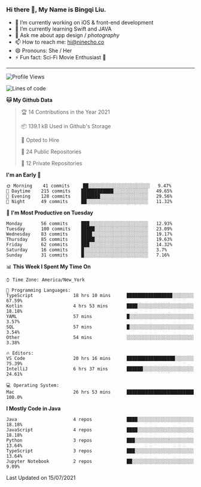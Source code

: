 ### Hi there 👋, My Name is Bingqi Liu.

- 🔭 I’m currently working on iOS & front-end development
- 🌱 I’m currently learning Swift and JAVA
- 💬 Ask me about app design / *photography*
- 📫 How to reach me: hi@ninecho.co
- 😄 Pronouns: She / Her
- ⚡ Fun fact: Sci-Fi Movie Enthusiast 🚀

---

<!--START_SECTION:waka-->
![Profile Views](http://img.shields.io/badge/Profile%20Views-0-blue)

![Lines of code](https://img.shields.io/badge/From%20Hello%20World%20I%27ve%20Written-3.0%20million%20lines%20of%20code-blue)

**🐱 My Github Data** 

> 🏆 14 Contributions in the Year 2021
 > 
> 📦 139.1 kB Used in Github's Storage 
 > 
> 💼 Opted to Hire
 > 
> 📜 24 Public Repositories 
 > 
> 🔑 12 Private Repositories  
 > 
**I'm an Early 🐤** 

```text
🌞 Morning    41 commits     ██░░░░░░░░░░░░░░░░░░░░░░░   9.47% 
🌆 Daytime    215 commits    ████████████░░░░░░░░░░░░░   49.65% 
🌃 Evening    128 commits    ███████░░░░░░░░░░░░░░░░░░   29.56% 
🌙 Night      49 commits     ██░░░░░░░░░░░░░░░░░░░░░░░   11.32%

```
📅 **I'm Most Productive on Tuesday** 

```text
Monday       56 commits     ███░░░░░░░░░░░░░░░░░░░░░░   12.93% 
Tuesday      100 commits    █████░░░░░░░░░░░░░░░░░░░░   23.09% 
Wednesday    83 commits     ████░░░░░░░░░░░░░░░░░░░░░   19.17% 
Thursday     85 commits     █████░░░░░░░░░░░░░░░░░░░░   19.63% 
Friday       62 commits     ███░░░░░░░░░░░░░░░░░░░░░░   14.32% 
Saturday     16 commits     █░░░░░░░░░░░░░░░░░░░░░░░░   3.7% 
Sunday       31 commits     █░░░░░░░░░░░░░░░░░░░░░░░░   7.16%

```


📊 **This Week I Spent My Time On** 

```text
⌚︎ Time Zone: America/New_York

💬 Programming Languages: 
TypeScript               18 hrs 10 mins      █████████████████░░░░░░░░   67.59% 
Kotlin                   4 hrs 53 mins       ████░░░░░░░░░░░░░░░░░░░░░   18.18% 
YAML                     57 mins             █░░░░░░░░░░░░░░░░░░░░░░░░   3.57% 
SQL                      57 mins             █░░░░░░░░░░░░░░░░░░░░░░░░   3.54% 
Other                    54 mins             ░░░░░░░░░░░░░░░░░░░░░░░░░   3.38%

🔥 Editors: 
VS Code                  20 hrs 16 mins      ██████████████████░░░░░░░   75.39% 
IntelliJ                 6 hrs 37 mins       ██████░░░░░░░░░░░░░░░░░░░   24.61%

💻 Operating System: 
Mac                      26 hrs 53 mins      █████████████████████████   100.0%

```

**I Mostly Code in Java** 

```text
Java                     4 repos             ████░░░░░░░░░░░░░░░░░░░░░   18.18% 
JavaScript               4 repos             ████░░░░░░░░░░░░░░░░░░░░░   18.18% 
Python                   3 repos             ███░░░░░░░░░░░░░░░░░░░░░░   13.64% 
TypeScript               3 repos             ███░░░░░░░░░░░░░░░░░░░░░░   13.64% 
Jupyter Notebook         2 repos             ██░░░░░░░░░░░░░░░░░░░░░░░   9.09%

```



 Last Updated on 15/07/2021
<!--END_SECTION:waka-->
